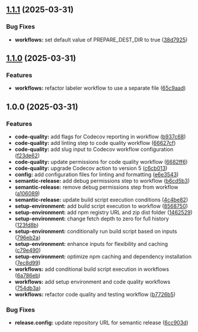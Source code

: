 ## [1.1.1](https://github.com/SP-Packages/actions/compare/v1.1.0...v1.1.1) (2025-03-31)

### Bug Fixes

* **workflows:** set default value of PREPARE_DEST_DIR to true ([38d7925](https://github.com/SP-Packages/actions/commit/38d7925aa0f5dac39540a44d408d2fe3e13f6b99))

## [1.1.0](https://github.com/SP-Packages/actions/compare/v1.0.0...v1.1.0) (2025-03-31)

### Features

* **workflows:** refactor labeler workflow to use a separate file ([65c9aad](https://github.com/SP-Packages/actions/commit/65c9aad42b7449dff56c2e3fffb1c41b1efd3ab2))

## 1.0.0 (2025-03-31)

### Features

* **code-quality:** add flags for Codecov reporting in workflow ([b937c68](https://github.com/SP-Packages/actions/commit/b937c68209824c336be6376823e977145949d750))
* **code-quality:** add linting step to code quality workflow ([66627cf](https://github.com/SP-Packages/actions/commit/66627cf116690fbc1a6ac248704297ae3614f541))
* **code-quality:** add slug input to Codecov workflow configuration ([f23de62](https://github.com/SP-Packages/actions/commit/f23de6209352cd20cf183b03d3ebb1fc987b1ccf))
* **code-quality:** update permissions for code quality workflow ([6682ff6](https://github.com/SP-Packages/actions/commit/6682ff646b74d13e68c6855be9412b457528859e))
* **code-quality:** upgrade Codecov action to version 5 ([c6cb013](https://github.com/SP-Packages/actions/commit/c6cb01329f7cb5dd9b7f8ea84f4b63a159c6c746))
* **config:** add configuration files for linting and formatting ([e6e3543](https://github.com/SP-Packages/actions/commit/e6e3543da482b52610dad8bad9c20d0e8b32c260))
* **semantic-release:** add debug permissions step to workflow ([b6cd5b3](https://github.com/SP-Packages/actions/commit/b6cd5b312e9003b9f5900bded86f1cbc2d7f72ab))
* **semantic-release:** remove debug permissions step from workflow ([a106089](https://github.com/SP-Packages/actions/commit/a1060898bf57863ccf564380b3e65caf59eae814))
* **semantic-release:** update build script execution conditions ([4c4be82](https://github.com/SP-Packages/actions/commit/4c4be82a797f3d3c4abe0dfbcb368662b4d52b7d))
* **setup-environment:** add build script execution to workflow ([8568750](https://github.com/SP-Packages/actions/commit/85687503160a3a2c4e045150840ee7afac8925d4))
* **setup-environment:** add npm registry URL and zip dist folder ([1462529](https://github.com/SP-Packages/actions/commit/1462529d3da8ec3aa9694ee2559bf54bf316d2fc))
* **setup-environment:** change fetch depth to zero for full history ([123fd8b](https://github.com/SP-Packages/actions/commit/123fd8b5361040d84bad962cca93e1c5263a9a88))
* **setup-environment:** conditionally run build script based on inputs ([796eb2a](https://github.com/SP-Packages/actions/commit/796eb2af3950d57a22cb1e542c1c29e53ec7dee5))
* **setup-environment:** enhance inputs for flexibility and caching ([c79e490](https://github.com/SP-Packages/actions/commit/c79e490d778c6db4c637002d20d9e3d551986cd5))
* **setup-environment:** optimize npm caching and dependency installation ([7ec8d99](https://github.com/SP-Packages/actions/commit/7ec8d9941ac86c838dcfd4569d016d21092d7f10))
* **workflows:** add conditional build script execution in workflows ([6a786eb](https://github.com/SP-Packages/actions/commit/6a786ebeaf61d2ea54573b2e6011316cf7904e8a))
* **workflows:** add setup environment and code quality workflows ([754db3a](https://github.com/SP-Packages/actions/commit/754db3a7831ae03734f43b9f48c6065227112ee8))
* **workflows:** refactor code quality and testing workflow ([b7726b5](https://github.com/SP-Packages/actions/commit/b7726b56a1fad0042a33a76fe7f390fe79bd9ca5))

### Bug Fixes

* **release.config:** update repository URL for semantic release ([6cc903d](https://github.com/SP-Packages/actions/commit/6cc903d278e8add3ee530b42308887249e9738fb))
